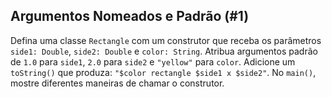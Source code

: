 ## Argumentos Nomeados e Padrão (#1)

Defina uma classe `Rectangle` com um construtor que receba os parâmetros `side1: Double`, `side2: Double` e `color: String`. Atribua argumentos padrão de `1.0` para `side1`, `2.0` para `side2` e `"yellow"` para `color`. Adicione um `toString()` que produza: `"$color rectangle $side1 x $side2"`. No `main()`, mostre diferentes maneiras de chamar o construtor.